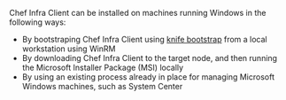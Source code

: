 Chef Infra Client can be installed on machines running Windows
in the following ways:

- By bootstraping Chef Infra Client using [knife
    bootstrap](/workstation/knife_bootstrap/) from a local workstation using
    WinRM
- By downloading Chef Infra Client to the target node, and then
    running the Microsoft Installer Package (MSI) locally
- By using an existing process already in place for managing Microsoft
    Windows machines, such as System Center

